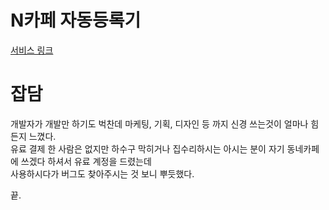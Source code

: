 # N카페 자동등록기 
[서비스 링크](https://yusunglee.com)


# 잡담
개발자가 개발만 하기도 벅찬데 마케팅, 기획, 디자인 등 까지 신경 쓰는것이 얼마나 힘든지 느꼈다.  
유료 결제 한 사람은 없지만 하수구 막히거나 집수리하시는 아시는 분이 자기 동네카페에 쓰겠다 하셔서 유료 계정을 드렸는데  
사용하시다가 버그도 찾아주시는 것 보니 뿌듯했다.  

끝.
